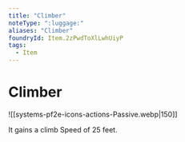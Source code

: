 ```yaml
---
title: "Climber"
noteType: ":luggage:"
aliases: "Climber"
foundryId: Item.2zPwdToXlLwhUiyP
tags:
  - Item
---
```


# Climber
![[systems-pf2e-icons-actions-Passive.webp|150]]

It gains a climb Speed of 25 feet.
